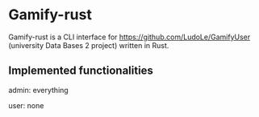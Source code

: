 # Gamify-rust

Gamify-rust is a CLI interface for https://github.com/LudoLe/GamifyUser (university Data Bases 2 project) written in Rust.

## Implemented functionalities

admin: everything



user: none